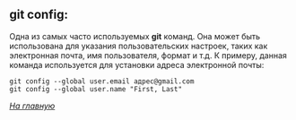 
## git config:

Одна из самых часто используемых **git** команд. Она может быть использована для указания пользовательских настроек, таких как электронная почта, имя пользователя, формат и т.д. К примеру, данная команда используется для установки адреса электронной почты:

``` 
git config --global user.email адрес@gmail.com
git config --global user.name "First, Last"

```
 
*[На главную](./README.md)*
